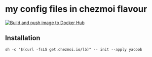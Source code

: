 # my config files in chezmoi flavour

[![Build and push image to Docker Hub](https://github.com/yacoob/dotfiles/actions/workflows/docker.yaml/badge.svg?branch=main&event=push)](https://github.com/yacoob/dotfiles/actions/workflows/private_docker-image.yml)

## Installation

```shell
sh -c "$(curl -fsLS get.chezmoi.io/lb)" -- init --apply yacoob
```
